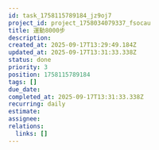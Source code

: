 ```yaml
---
id: task_1758115789184_jz9oj7
project_id: project_1758034079337_fsocau
title: 運動8000步
description: 
created_at: 2025-09-17T13:29:49.184Z
updated_at: 2025-09-17T13:31:33.338Z
status: done
priority: 3
position: 1758115789184
tags: []
due_date: 
completed_at: 2025-09-17T13:31:33.338Z
recurring: daily
estimate: 
assignee: 
relations:
  links: []
---
```




